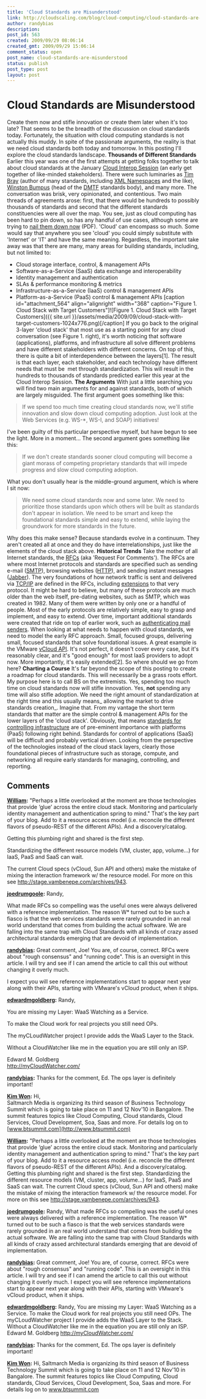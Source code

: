 ```yaml
---
title: 'Cloud Standards are Misunderstood'
link: http://cloudscaling.com/blog/cloud-computing/cloud-standards-are-misunderstood/
author: randybias
description: 
post_id: 563
created: 2009/09/29 08:06:14
created_gmt: 2009/09/29 15:06:14
comment_status: open
post_name: cloud-standards-are-misunderstood
status: publish
post_type: post
layout: post
---
```


# Cloud Standards are Misunderstood

Create them now and stifle innovation or create them later when it's too late? That seems to be the breadth of the discussion on cloud standards today. Fortunately, the situation with cloud computing standards is not actually this muddy. In spite of the passionate arguments, the reality is that we need cloud standards both today and tomorrow. In this posting I'll explore the cloud standards landscape. **Thousands of Different Standards** Earlier this year was one of the first attempts at getting folks together to talk about cloud standards at the January [Cloud Interop Session](http://www.tbray.org/ongoing/When/200x/2009/01/20/Cloud-Interop) (an early get together of like-minded stakeholders). There were such luminaries as [Tim Bray](http://www.tbray.org) (author of many standards, including [XML Namespaces](http://www.w3.org/TR/xml-names/) and the like), [Winston Bumpus](http://www.dmtf.org/about/officers/bios) (head of the [DMTF](http://www.dmtf.org) standards body), and many more. The conversation was brisk, very opinionated, and contentious. Two main threads of agreements arose: first, that there would be hundreds to possibly thousands of standards and second that the different standards constituencies were all over the map. You see, just as cloud computing has been hard to pin down, so has any handful of use cases, although some are trying to [nail them down now](http://opencloudmanifesto.org/Cloud_Computing_Use_Cases_Whitepaper-1_0.pdf) (PDF). 'Cloud' can encompass so much. Some would say that anywhere you see 'cloud' you could simply substitute with 'Internet' or 'IT' and have the same meaning. Regardless, the important take away was that there are many, many areas for building standards, including, but not limited to: 

  * Cloud storage interface, control, & management APIs
  * Software-as-a-Service (SaaS) data exchange and interoperability
  * Identity management and authentication
  * SLAs & performance monitoring & metrics
  * Infrastructure-as-a-Service (IaaS) control & management APIs
  * Platform-as-a-Service (PaaS) control & management APIs
[caption id="attachment_564" align="alignright" width="368" caption="Figure 1. Cloud Stack with Target Customers"]![Figure 1. Cloud Stack with Target Customers]({{ site.url }}/assets/media/2009/09/cloud-stack-with-target-customers-1024x776.png)[/caption] If you go back to the original 3-layer 'cloud stack' that most use as a starting point for any cloud conversation (see Figure 1. right), it's worth noticing that software (applications), platforms, and infrastructure all solve different problems and have different stakeholders with different concerns. On top of this, there is quite a bit of interdependence between the layers[1]. The result is that each layer, each stakeholder, and each technology have different needs that must be  met through standardization. This will result in the hundreds to thousands of standards predicted earlier this year at the Cloud Interop Session. **The Arguments** With just a little searching you will find two main arguments for and against standards, both of which are largely misguided. The first argument goes something like this: 

> If we spend too much time creating cloud standards now, we'll stifle innovation and slow down cloud computing adoption. Just look at the Web Services (e.g. WS-*, WS-I, and SOAP) initiatives!

I've been guilty of this particular perspective myself, but have begun to see the light. More in a moment... The second argument goes something like this: 

> If we don't create standards sooner cloud computing will become a giant morass of competing proprietary standards that will impede progress and slow cloud computing adoption.

What you don't usually hear is the middle-ground argument, which is where I sit now: 

> We need some cloud standards now and some later. We need to prioritize those standards upon which others will be built as standards don't appear in isolation. We need to be smart and keep the foundational standards simple and easy to extend, while laying the groundwork for more standards in the future.

Why does this make sense? Because standards evolve in a continuum. They aren't created all at once and they do have interrelationships, just like the elements of the cloud stack above. **Historical Trends** Take the mother of all Internet standards, the [RFCs](http://en.wikipedia.org/wiki/Request_for_Comments) (aka 'Request For Comments'). The RFCs are where most Internet protocols and standards are specified such as sending e-mail ([SMTP](http://www.faqs.org/rfcs/rfc821.html)), browsing websites ([HTTP](http://www.faqs.org/rfcs/rfc1945.html)), and sending instant messages ([Jabber](http://www.ietf.org/rfc/rfc3920.txt)). The very foundations of how network traffic is sent and delivered via [TCP/IP](http://www.faqs.org/rfcs/rfc793.html) are defined in the RFCs, including [extensions](http://www.ietf.org/rfc/rfc1323.txt) to that very protocol. It might be hard to believe, but many of these protocols are much older than the web itself, pre-dating websites, such as SMTP, which was created in 1982. Many of them were written by only one or a handful of people. Most of the early protocols are relatively simple, easy to grasp and implement, and easy to extend. Over time, important additional standards were created that ride on top of earlier work, such as [authenticating mail senders](http://www.faqs.org/rfcs/rfc2554.html). When looking at what needs to happen with cloud standards, we need to model the early RFC approach. Small, focused groups, delivering small, focused standards that solve foundational issues. A great example is the VMware [vCloud API](http://www.vmware.com/go/vcloudapi). It's not perfect, it doesn't cover every case, but it's reasonably clear, and it's "good enough" for most IaaS providers to adopt now. More importantly, it's easily extended[2]. So where should we go from here? **Charting a Course** It's far beyond the scope of this posting to create a roadmap for cloud standards. This will necessarily be a grass roots effort. My purpose here is to call BS on the extremists. Yes, spending too much time on cloud standards now will stifle innovation. Yes, **not** spending any time will also stifle adoption. We need the right amount of standardization at the right time and this usually means_ allowing the market to drive standards creation_. Imagine that. From my vantage the short term standards that matter are the simple control & management APIs for the lower layers of the 'cloud stack'. Obviously, that means [standards for controlling infrastructure](http://www.occi-wg.org/doku.php) are of pre-eminent importance with platforms (PaaS) following right behind. Standards for control of applications (SaaS) will be difficult and probably vertical driven. Looking from the perspective of the technologies instead of the cloud stack layers, clearly those foundational pieces of infrastructure such as storage, compute, and networking all require early standards for managing, controlling, and reporting.

## Comments

**[William](#287 "2009-09-29 09:27:07"):** "Perhaps a little overlooked at the moment are those technologies that provide ‘glue’ across the entire cloud stack. Monitoring and particularly identity management and authentication spring to mind." That's the key part of your blog. Add to it a resource access model (i.e. reconcile the different flavors of pseudo-REST of the different APIs). And a discovery/catalog.  
  
Getting this plumbing right and shared is the first step.  
  
Standardizing the different resource models (VM, cluster, app, volume...) for IaaS, PaaS and SaaS can wait.  
  
The current Cloud specs (vCloud, Sun API and others) make the mistake of mixing the interaction framework w/ the resource model. For more on this see <http://stage.vambenepe.com/archives/943>.

**[joedrumgoole](#288 "2009-10-01 01:07:18"):** Randy,  
  
What made RFCs so compelling was the useful ones were always delivered with a reference implementation. The reason W* turned out to be such a fiasco is that the web services standards were rarely grounded in an real world understand that comes from building the actual software. We are falling into the same trap with Cloud Standards with all kinds of crazy assed architectural standards emerging that are devoid of implementation.

**[randybias](#289 "2009-10-01 07:34:39"):** Great comment, Joe! You are, of course, correct. RFCs were about "rough consensus" and "running code". This is an oversight in this article. I will try and see if I can amend the article to call this out without changing it overly much.  
  
I expect you will see reference implementations start to appear next year along with their APIs, starting with VMware's vCloud product, when it ships.

**[edwardmgoldberg](#290 "2009-10-30 12:22:42"):** Randy,  
  
You are missing my Layer: WaaS Watching as a Service.  
  
To make the Cloud work for real projects you still need OPs.  
  
The myCLoudWatcher project I provide adds the WaaS Layer to the Stack.  
  
Without a CloudWatcher like me in the equation you are still only an ISP.  
  
Edward M. Goldberg  
<http://myCloudWatcher.com/>

**[randybias](#291 "2009-10-31 11:42:38"):** Thanks for the comment, Ed. The ops layer is definitely important!

**[Kim Won](#293 "2010-07-09 22:42:06"):** Hi,  
Saltmarch Media is organizing its third season of Business Technology Summit which is going to take place on 11 and 12 Nov'10 in Bangalore. The summit features topics like Cloud Computing, Cloud standards, Cloud Services, Cloud Development, Soa, Saas and more. For details log on to [www.btsummit.com](http://www.btsummit.com)

**[William](#1087 "2009-09-29 08:27:00"):** "Perhaps a little overlooked at the moment are those technologies that provide ‘glue’ across the entire cloud stack. Monitoring and particularly identity management and authentication spring to mind." That's the key part of your blog. Add to it a resource access model (i.e. reconcile the different flavors of pseudo-REST of the different APIs). And a discovery/catalog. Getting this plumbing right and shared is the first step. Standardizing the different resource models (VM, cluster, app, volume...) for IaaS, PaaS and SaaS can wait. The current Cloud specs (vCloud, Sun API and others) make the mistake of mixing the interaction framework w/ the resource model. For more on this see <http://stage.vambenepe.com/archives/943>.

**[joedrumgoole](#1088 "2009-10-01 00:07:00"):** Randy, What made RFCs so compelling was the useful ones were always delivered with a reference implementation. The reason W* turned out to be such a fiasco is that the web services standards were rarely grounded in an real world understand that comes from building the actual software. We are falling into the same trap with Cloud Standards with all kinds of crazy assed architectural standards emerging that are devoid of implementation.

**[randybias](#1089 "2009-10-01 06:34:00"):** Great comment, Joe! You are, of course, correct. RFCs were about "rough consensus" and "running code". This is an oversight in this article. I will try and see if I can amend the article to call this out without changing it overly much. I expect you will see reference implementations start to appear next year along with their APIs, starting with VMware's vCloud product, when it ships.

**[edwardmgoldberg](#1125 "2009-10-30 11:22:00"):** Randy, You are missing my Layer: WaaS Watching as a Service. To make the Cloud work for real projects you still need OPs. The myCLoudWatcher project I provide adds the WaaS Layer to the Stack. Without a CloudWatcher like me in the equation you are still only an ISP. Edward M. Goldberg http://myCloudWatcher.com/

**[randybias](#1126 "2009-10-31 10:42:00"):** Thanks for the comment, Ed. The ops layer is definitely important!

**[Kim Won](#2250 "2010-07-09 22:42:00"):** Hi, Saltmarch Media is organizing its third season of Business Technology Summit which is going to take place on 11 and 12 Nov'10 in Bangalore. The summit features topics like Cloud Computing, Cloud standards, Cloud Services, Cloud Development, Soa, Saas and more. For details log on to www.btsummit.com

